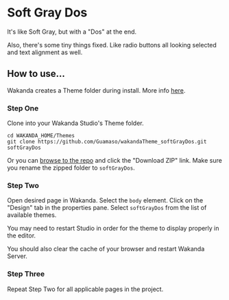 # Soft Gray Dos

It's like Soft Gray, but with a "Dos" at the end.

Also, there's some tiny things fixed. Like radio buttons all looking selected and text alignment as well.

## How to use...

Wakanda creates a Theme folder during install. More info [here](http://doc.wakanda.org/Architecture-of-Wakanda-Applications/Custom-Theme.200-1024475.en.html).

### Step One

Clone into your Wakanda Studio's Theme folder.

```batch
cd WAKANDA_HOME/Themes
git clone https://github.com/Guamaso/wakandaTheme_softGrayDos.git softGrayDos
```
Or you can [browse to the repo](https://github.com/Guamaso/wakandaTheme_softGrayDos) and click the "Download ZIP" link. Make sure you rename the zipped folder to `softGrayDos`.

### Step Two

Open desired page in Wakanda. Select the `body` element. Click on the "Design" tab in the properties pane. Select `softGrayDos` from the list of available themes.

You may need to restart Studio in order for the theme to display properly in the editor.

You should also clear the cache of your browser and restart Wakanda Server.

### Step Three

Repeat Step Two for all applicable pages in the project.

